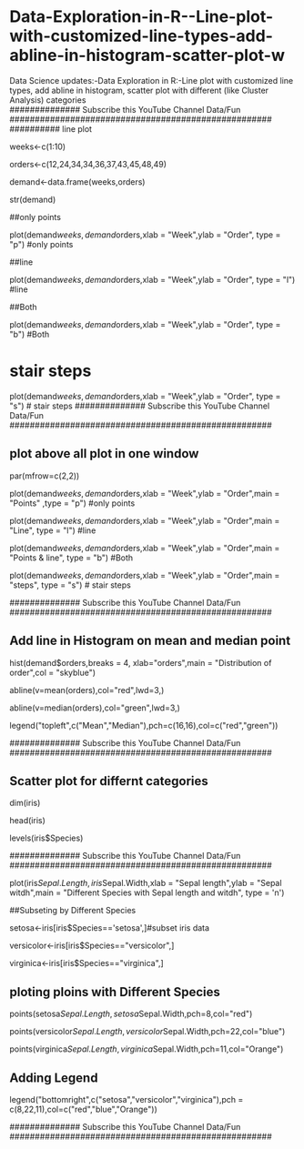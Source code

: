 # Data-Exploration-in-R--Line-plot-with-customized-line-types-add-abline-in-histogram-scatter-plot-w
Data Science updates:-Data Exploration in R:-Line plot with customized line types, add abline in histogram, scatter plot with different (like Cluster Analysis) categories  
############## Subscribe this YouTube Channel Data/Fun  ####################################################
########## line plot

weeks<-c(1:10)

orders<-c(12,24,34,34,36,37,43,45,48,49)

demand<-data.frame(weeks,orders)

str(demand)

##only points 

plot(demand$weeks,demand$orders,xlab = "Week",ylab = "Order", type = "p") #only points 

##line

plot(demand$weeks,demand$orders,xlab = "Week",ylab = "Order", type = "l") #line

##Both

plot(demand$weeks,demand$orders,xlab = "Week",ylab = "Order", type = "b") #Both 

# stair steps

plot(demand$weeks,demand$orders,xlab = "Week",ylab = "Order", type = "s") # stair steps
############## Subscribe this YouTube Channel Data/Fun  ####################################################
## plot above all plot in one window
par(mfrow=c(2,2))

plot(demand$weeks,demand$orders,xlab = "Week",ylab = "Order",main = "Points" ,type = "p") #only points 

plot(demand$weeks,demand$orders,xlab = "Week",ylab = "Order",main = "Line", type = "l") #line

plot(demand$weeks,demand$orders,xlab = "Week",ylab = "Order",main = "Points & line", type = "b") #Both 

plot(demand$weeks,demand$orders,xlab = "Week",ylab = "Order",main = "steps", type = "s") # stair steps

############## Subscribe this YouTube Channel Data/Fun  ####################################################

## Add line in Histogram on mean and median point
hist(demand$orders,breaks = 4, xlab="orders",main = "Distribution of order",col = "skyblue")

abline(v=mean(orders),col="red",lwd=3,)

abline(v=median(orders),col="green",lwd=3,)

legend("topleft",c("Mean","Median"),pch=c(16,16),col=c("red","green"))

############## Subscribe this YouTube Channel Data/Fun  ####################################################

## Scatter plot for differnt categories  
dim(iris)

head(iris)

levels(iris$Species)

############## Subscribe this YouTube Channel Data/Fun  ####################################################

plot(iris$Sepal.Length,iris$Sepal.Width,xlab = "Sepal length",ylab = "Sepal witdh",main = "Different Species with Sepal length and witdh", type = 'n')

##Subseting by Different Species

setosa<-iris[iris$Species=='setosa',]#subset iris data 

versicolor<-iris[iris$Species=="versicolor",]

virginica<-iris[iris$Species=="virginica",]

## ploting ploins with Different Species

points(setosa$Sepal.Length,setosa$Sepal.Width,pch=8,col="red")

points(versicolor$Sepal.Length,versicolor$Sepal.Width,pch=22,col="blue")

points(virginica$Sepal.Length,virginica$Sepal.Width,pch=11,col="Orange")

## Adding Legend

legend("bottomright",c("setosa","versicolor","virginica"),pch = c(8,22,11),col=c("red","blue","Orange"))

############## Subscribe this YouTube Channel Data/Fun  ####################################################

